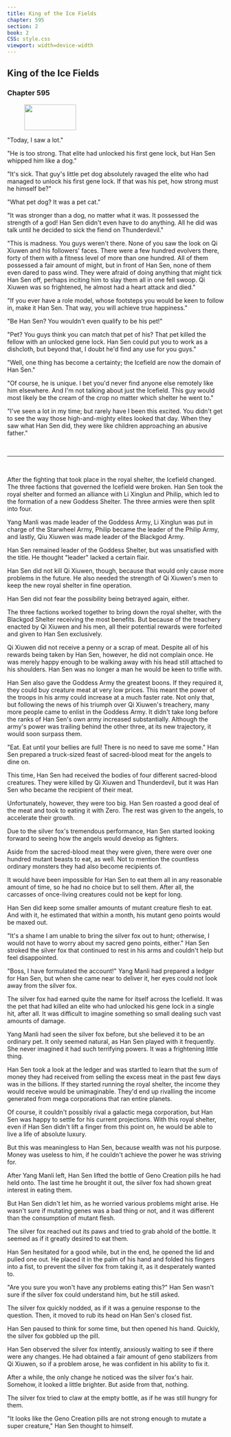 ```yaml
---
title: King of the Ice Fields
chapter: 595
section: 2
book: 2
CSS: style.css
viewport: width=device-width
---
```


## King of the Ice Fields

### Chapter 595

<figure>
	<img src="../Images/gem.gif" alt="" id="gem" width="120" height="60" />
</figure>

"Today, I saw a lot."

"He is too strong. That elite had unlocked his first gene lock, but Han Sen whipped him like a dog."

"It's sick. That guy's little pet dog absolutely ravaged the elite who had managed to unlock his first gene lock. If that was his pet, how strong must he himself be?"

"What pet dog? It was a pet cat."

"It was stronger than a dog, no matter what it was. It possessed the strength of a god! Han Sen didn't even have to do anything. All he did was talk until he decided to sick the fiend on Thunderdevil."

"This is madness. You guys weren't there. None of you saw the look on Qi Xiuwen and his followers' faces. There were a few hundred evolvers there, forty of them with a fitness level of more than one hundred. All of them possessed a fair amount of might, but in front of Han Sen, none of them even dared to pass wind. They were afraid of doing anything that might tick Han Sen off, perhaps inciting him to slay them all in one fell swoop. Qi Xiuwen was so frightened, he almost had a heart attack and died."

"If you ever have a role model, whose footsteps you would be keen to follow in, make it Han Sen. That way, you will achieve true happiness."

"Be Han Sen? You wouldn't even qualify to be his pet!"

"Pet? You guys think you can match that pet of his? That pet killed the fellow with an unlocked gene lock. Han Sen could put you to work as a dishcloth, but beyond that, I doubt he'd find any use for you guys."

"Well, one thing has become a certainty; the Icefield are now the domain of Han Sen."

"Of course, he is unique. I bet you'd never find anyone else remotely like him elsewhere. And I'm not talking about just the Icefield. This guy would most likely be the cream of the crop no matter which shelter he went to."

"I've seen a lot in my time; but rarely have I been this excited. You didn't get to see the way those high-and-mighty elites looked that day. When they saw what Han Sen did, they were like children approaching an abusive father."

<br>

*****

<br>

After the fighting that took place in the royal shelter, the Icefield changed. The three factions that governed the Icefield were broken. Han Sen took the royal shelter and formed an alliance with Li Xinglun and Philip, which led to the formation of a new Goddess Shelter. The three armies were then split into four.

Yang Manli was made leader of the Goddess Army, Li Xinglun was put in charge of the Starwheel Army, Philip became the leader of the Philip Army, and lastly, Qiu Xiuwen was made leader of the Blackgod Army.

Han Sen remained leader of the Goddess Shelter, but was unsatisfied with the title. He thought "leader" lacked a certain flair.

Han Sen did not kill Qi Xiuwen, though, because that would only cause more problems in the future. He also needed the strength of Qi Xiuwen's men to keep the new royal shelter in fine operation.

Han Sen did not fear the possibility being betrayed again, either.

The three factions worked together to bring down the royal shelter, with the Blackgod Shelter receiving the most benefits. But because of the treachery enacted by Qi Xiuwen and his men, all their potential rewards were forfeited and given to Han Sen exclusively.

Qi Xiuwen did not receive a penny or a scrap of meat. Despite all of his rewards being taken by Han Sen, however, he did not complain once. He was merely happy enough to be walking away with his head still attached to his shoulders. Han Sen was no longer a man he would be keen to trifle with.

Han Sen also gave the Goddess Army the greatest boons. If they required it, they could buy creature meat at very low prices. This meant the power of the troops in his army could increase at a much faster rate. Not only that, but following the news of his triumph over Qi Xiuwen's treachery, many more people came to enlist in the Goddess Army. It didn't take long before the ranks of Han Sen's own army increased substantially. Although the army's power was trailing behind the other three, at its new trajectory, it would soon surpass them.

"Eat. Eat until your bellies are full! There is no need to save me some." Han Sen prepared a truck-sized feast of sacred-blood meat for the angels to dine on.

This time, Han Sen had received the bodies of four different sacred-blood creatures. They were killed by Qi Xiuwen and Thunderdevil, but it was Han Sen who became the recipient of their meat.

Unfortunately, however, they were too big. Han Sen roasted a good deal of the meat and took to eating it with Zero. The rest was given to the angels, to accelerate their growth.

Due to the silver fox's tremendous performance, Han Sen started looking forward to seeing how the angels would develop as fighters.

Aside from the sacred-blood meat they were given, there were over one hundred mutant beasts to eat, as well. Not to mention the countless ordinary monsters they had also become recipients of.

It would have been impossible for Han Sen to eat them all in any reasonable amount of time, so he had no choice but to sell them. After all, the carcasses of once-living creatures could not be kept for long.

Han Sen did keep some smaller amounts of mutant creature flesh to eat. And with it, he estimated that within a month, his mutant geno points would be maxed out.

"It's a shame I am unable to bring the silver fox out to hunt; otherwise, I would not have to worry about my sacred geno points, either." Han Sen stroked the silver fox that continued to rest in his arms and couldn't help but feel disappointed.

"Boss, I have formulated the account!" Yang Manli had prepared a ledger for Han Sen, but when she came near to deliver it, her eyes could not look away from the silver fox.

The silver fox had earned quite the name for itself across the Icefield. It was the pet that had killed an elite who had unlocked his gene lock in a single hit, after all. It was difficult to imagine something so small dealing such vast amounts of damage.

Yang Manli had seen the silver fox before, but she believed it to be an ordinary pet. It only seemed natural, as Han Sen played with it frequently. She never imagined it had such terrifying powers. It was a frightening little thing.

Han Sen took a look at the ledger and was startled to learn that the sum of money they had received from selling the excess meat in the past few days was in the billions. If they started running the royal shelter, the income they would receive would be unimaginable. They'd end up rivalling the income generated from mega corporations that ran entire planets.

Of course, it couldn't possibly rival a galactic mega corporation, but Han Sen was happy to settle for his current projections. With this royal shelter, even if Han Sen didn't lift a finger from this point on, he would be able to live a life of absolute luxury.

But this was meaningless to Han Sen, because wealth was not his purpose. Money was useless to him, if he couldn't achieve the power he was striving for.

After Yang Manli left, Han Sen lifted the bottle of Geno Creation pills he had held onto. The last time he brought it out, the silver fox had shown great interest in eating them.

But Han Sen didn't let him, as he worried various problems might arise. He wasn't sure if mutating genes was a bad thing or not, and it was different than the consumption of mutant flesh.

The silver fox reached out its paws and tried to grab ahold of the bottle. It seemed as if it greatly desired to eat them.

Han Sen hesitated for a good while, but in the end, he opened the lid and pulled one out. He placed it in the palm of his hand and folded his fingers into a fist, to prevent the silver fox from taking it, as it desperately wanted to.

"Are you sure you won't have any problems eating this?" Han Sen wasn't sure if the silver fox could understand him, but he still asked.

The silver fox quickly nodded, as if it was a genuine response to the question. Then, it moved to rub its head on Han Sen's closed fist.

Han Sen paused to think for some time, but then opened his hand. Quickly, the silver fox gobbled up the pill.

Han Sen observed the silver fox intently, anxiously waiting to see if there were any changes. He had obtained a fair amount of geno stabilizers from Qi Xiuwen, so if a problem arose, he was confident in his ability to fix it.

After a while, the only change he noticed was the silver fox's hair. Somehow, it looked a little brighter. But aside from that, nothing.

The silver fox tried to claw at the empty bottle, as if he was still hungry for them.

"It looks like the Geno Creation pills are not strong enough to mutate a super creature," Han Sen thought to himself.